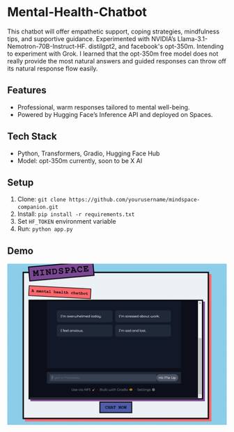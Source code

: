 # Mental-Health-Chatbot
This chatbot will offer empathetic support, coping strategies, mindfulness tips, and supportive guidance. Experimented with NVIDIA’s Llama-3.1-Nemotron-70B-Instruct-HF. distilgpt2, and facebook's opt-350m. Intending to experiment with Grok. 
I learned that the opt-350m free model does not really provide the most natural answers and guided responses can throw off its natural response flow easily.

## Features
- Professional, warm responses tailored to mental well-being.
- Powered by Hugging Face’s Inference API and deployed on Spaces.

## Tech Stack
- Python, Transformers, Gradio, Hugging Face Hub
- Model: opt-350m currently, soon to be X AI

## Setup
1. Clone: `git clone https://github.com/yourusername/mindspace-companion.git`
2. Install: `pip install -r requirements.txt`
3. Set `HF_TOKEN` environment variable
4. Run: `python app.py`

## Demo
![Screenshot](documentation.png)